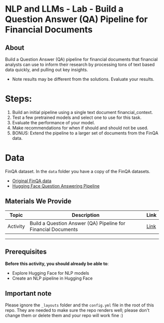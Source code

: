 <h1>
  <span class="prefix"></span>
  <span class="headline">NLP and LLMs - Lab - Build a Question Answer (QA) Pipeline for Financial Documents</span>
</h1>


## About
Build a Question Answer (QA) pipeline for financial documents that financial analysts can use to inform their research by processing tons of text based data quickly, and pulling out key insights.

- Note results may be different from the solutions. Evaluate your results. 

# Steps:
1. Build an initial pipeline using a single text document financial_context.
1. Test a few pretrained models and select one to use for this task.
1. Evaluate the performance of your model.
1. Make recommendations for when if should and should not be used.
1. BONUS: Extend the pipeline to a larger set of documents from the FinQA data.

# Data
FinQA dataset.
In the `data` folder you have a copy of the FinQA datasets. 
- [Original FinQA data](https://finqasite.github.io/index.html)
- [Hugging Face Question Answering Pipeline](https://huggingface.co/docs/transformers/v4.51.3/en/main_classes/pipelines#transformers.QuestionAnsweringPipeline)

## Materials We Provide

| Topic | Description | Link |
| --- | --- | --- |
| Activity |  Build a Question Answer (QA) Pipeline for Financial Documents | [Link](./lab-nlp-llms-qa-docs.ipynb)|

---

## Prerequisites
**Before this activity, you should already be able to**:
- Explore Hugging Face for NLP models 
- Create an NLP pipeline in Hugging Face


## Important note
Please ignore the `_layouts` folder and the `config.yml` file in the root of this repo.  They are needed to make sure the repo renders well; please don't change them or delete them and your repo will work fine :)
